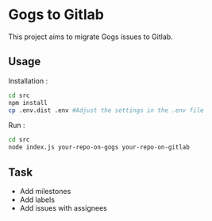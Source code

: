 # Gogs to Gitlab

This project aims to migrate Gogs issues to Gitlab.

## Usage
Installation :
```bash
cd src
npm install
cp .env.dist .env #Adjust the settings in the .env file
```
Run :
```bash
cd src
node index.js your-repo-on-gogs your-repo-on-gitlab
```

## Task
- Add milestones
- Add labels
- Add issues with assignees

